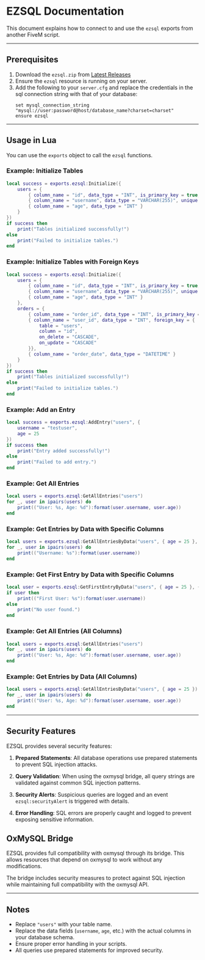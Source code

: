 # EZSQL Documentation

This document explains how to connect to and use the `ezsql` exports from another FiveM script.

---

## Prerequisites

1. Download the `ezsql.zip` from [Latest Releases](https://github.com/Botman64/ezsql/releases/latest)
2. Ensure the `ezsql` resource is running on your server.
3. Add the following to your `server.cfg` and replace the credentials in the sql connection string with that of your database:
   ```
   set mysql_connection_string "mysql://user:password@host/database_name?charset=charset"
   ensure ezsql
   ```

---

## Usage in Lua

You can use the `exports` object to call the `ezsql` functions.

### Example: Initialize Tables
```lua
local success = exports.ezsql:Initialize({
    users = {
        { column_name = "id", data_type = "INT", is_primary_key = true, auto_increment = true },
        { column_name = "username", data_type = "VARCHAR(255)", unique = true },
        { column_name = "age", data_type = "INT" }
    }
})
if success then
    print("Tables initialized successfully!")
else
    print("Failed to initialize tables.")
end
```

### Example: Initialize Tables with Foreign Keys
```lua
local success = exports.ezsql:Initialize({
    users = {
        { column_name = "id", data_type = "INT", is_primary_key = true, auto_increment = true },
        { column_name = "username", data_type = "VARCHAR(255)", unique = true },
        { column_name = "age", data_type = "INT" }
    },
    orders = {
        { column_name = "order_id", data_type = "INT", is_primary_key = true, auto_increment = true },
        { column_name = "user_id", data_type = "INT", foreign_key = {
            table = "users",
            column = "id",
            on_delete = "CASCADE",
            on_update = "CASCADE"
        }},
        { column_name = "order_date", data_type = "DATETIME" }
    }
})
if success then
    print("Tables initialized successfully!")
else
    print("Failed to initialize tables.")
end
```

### Example: Add an Entry
```lua
local success = exports.ezsql:AddEntry("users", {
    username = "testuser",
    age = 25
})
if success then
    print("Entry added successfully!")
else
    print("Failed to add entry.")
end
```

### Example: Get All Entries
```lua
local users = exports.ezsql:GetAllEntries("users")
for _, user in ipairs(users) do
    print(("User: %s, Age: %d"):format(user.username, user.age))
end
```

### Example: Get Entries by Data with Specific Columns
```lua
local users = exports.ezsql:GetAllEntriesByData("users", { age = 25 }, { "username" })
for _, user in ipairs(users) do
    print(("Username: %s"):format(user.username))
end
```

### Example: Get First Entry by Data with Specific Columns
```lua
local user = exports.ezsql:GetFirstEntryByData("users", { age = 25 }, { "username" })
if user then
    print(("First User: %s"):format(user.username))
else
    print("No user found.")
end
```

### Example: Get All Entries (All Columns)
```lua
local users = exports.ezsql:GetAllEntries("users")
for _, user in ipairs(users) do
    print(("User: %s, Age: %d"):format(user.username, user.age))
end
```

### Example: Get Entries by Data (All Columns)
```lua
local users = exports.ezsql:GetAllEntriesByData("users", { age = 25 })
for _, user in ipairs(users) do
    print(("User: %s, Age: %d"):format(user.username, user.age))
end
```

---

## Security Features

EZSQL provides several security features:

1. **Prepared Statements**: All database operations use prepared statements to prevent SQL injection attacks.

2. **Query Validation**: When using the oxmysql bridge, all query strings are validated against common SQL injection patterns.

3. **Security Alerts**: Suspicious queries are logged and an event `ezsql:securityAlert` is triggered with details.

4. **Error Handling**: SQL errors are properly caught and logged to prevent exposing sensitive information.

## OxMySQL Bridge

EZSQL provides full compatibility with oxmysql through its bridge. This allows resources that depend on oxmysql to work without any modifications.

The bridge includes security measures to protect against SQL injection while maintaining full compatibility with the oxmysql API.

---

## Notes

- Replace `"users"` with your table name.
- Replace the data fields (`username`, `age`, etc.) with the actual columns in your database schema.
- Ensure proper error handling in your scripts.
- All queries use prepared statements for improved security.
